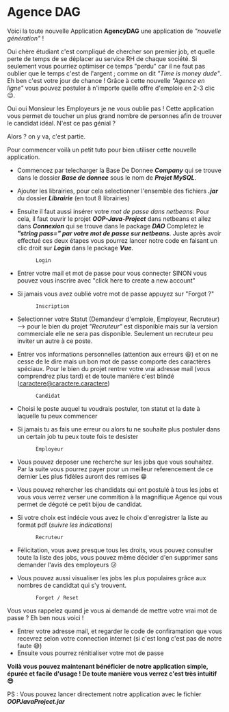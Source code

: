 # Agence DAG

Voici la toute nouvelle Application **AgencyDAG** une application de *"nouvelle génération"* !

Oui chère étudiant c'est compliqué de chercher son premier job, et quelle perte de temps de se déplacer au service RH
de chaque société. Si seulement vous pourriez optimiser ce temps "perdu" car il ne faut pas oublier que le temps c'est de l'argent ;
comme on dit *"Time is money dude"*. Eh ben c'est votre jour de chance ! Grâce à cette nouvelle _"Agence en ligne"_ vous pouvez postuler à n'importe
quelle offre d'emploie en 2-3 clic 😉.

Oui oui Monsieur les Employeurs je ne vous oublie pas ! Cette application vous permet de toucher un plus grand nombre de personnes afin de trouver 
le candidat idéal. N'est ce pas génial ?

Alors ? on y va, c'est partie.

Pour commencer voilà un petit tuto pour bien utiliser cette nouvelle application.


- Commencez par telecharger la Base De Donnee **_*Company*_** qui se trouve dans le dossier **_*Base de donnee*_** sous le nom de **_*Projet MySQL*_**.
- Ajouter les librairies, pour cela selectionner l'ensemble des fichiers **_*.jar*_** du dossier **_*Librairie*_** (en tout 8 librairies)
- Ensuite il faut aussi insérer votre _mot de passe dans netbeans:_ 
	Pour cela, il faut ouvrir le projet **_*OOP-Java-Project*_** dans netbeans et allez dans **_*Connexion*_** qui se trouve dans le package **_*DAO*_** 
	Completez le **_*"string pass="* par votre mot de passe sur netbeans_**. 
	Juste après avoir effectué ces deux étapes vous pourrez lancer notre code en faisant un clic droit sur **_*Login*_** dans le package **_*Vue*_**.



			Login 

- Entrer votre mail et mot de passe pour vous connecter SINON vous pouvez vous inscrire avec "click here to create a new account"
- Si jamais vous avez oublié votre mot de passe appuyez sur "Forgot ?"


			Inscription 

- Selectionner votre Statut (Demandeur d'emploie, Employeur, Recruteur) --> pour le bien du projet *"Recruteur"* est disponible mais sur la version commerciale
	elle ne sera pas disponible. Seulement un recruteur peu inviter un autre à ce poste.
- Entrer vos informations personnelles (attention aux erreurs 😆) et on ne cesse de le dire mais un bon mot de passe comporte des caractères spéciaux.
	Pour le bien du projet rentrer votre vrai adresse mail (vous comprendrez plus tard) et de toute manière c'est blindé (caractere@caractere.caractere)


			Candidat 
			
- Choisi le poste auquel tu voudrais postuler, ton statut et la date à laquelle tu peux commencer
- Si jamais tu as fais une erreur ou alors tu ne souhaite plus postuler dans un certain job tu peux toute fois te desister


			Employeur 

- Vous pouvez deposer une recherche sur les jobs que vous souhaitez. Par la suite vous pourrez payer pour un meilleur referencement de ce dernier
	Les plus fidèles auront des remises 😁
- Vous pouvez rehercher les chandidats qui ont postulé à tous les jobs et vous vous verrez verser une commition à la magnifique Agence
	qui vous permet de dégoté ce petit bijou de candidat.
- Si votre choix est indécie vous avez le choix d'enregistrer la liste au format pdf (_suivre les indications_)


			Recruteur 

- Félicitation, vous avez presque tous les droits, vous pouvez consulter toute la liste des jobs, vous pouvez même décider d'en supprimer sans demander 
	l'avis des employeurs 😕
- Vous pouvez aussi visualiser les jobs les plus populaires grâce aux nombres de candidtat qui s'y trouvent.
			
			
			Forget / Reset 

Vous vous rappelez quand je vous ai demandé de mettre votre vrai mot de passe ? Eh ben nous voici !
- Entrer votre adresse mail, et regarder le code de confiramation que vous recevrez selon votre connection internet (si c'est long c'est pas de notre faute 😅)
- Ensuite vous pourrez rénitialiser votre mot de passe 



**Voilà vous pouvez maintenant bénéficier de notre application simple, épurée et facile d'usage !
De toute manière vous verrez c'est très intuitif 😎**

PS : Vous pouvez lancer directement notre application avec le fichier **_*OOPJavaProject.jar*_**



